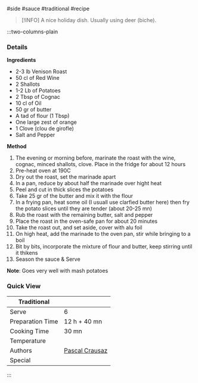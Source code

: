 #side #sauce #traditional #recipe

> [!INFO]
> A nice holiday dish. Usually using deer (biche).

:::two-columns-plain

### Details
**Ingredients**

- 2-3 lb Venison Roast
- 50 cl of Red Wine
- 2 Shallots
- 1-2 Lb of Potatoes
- 2 Tbsp of Cognac
- 10 cl of Oil
- 50 gr of butter
- A tad of flour (1 Tbsp)
- One large zest of orange
- 1 Clove (clou de girofle)
- Salt and Pepper


**Method**

1. The evening or morning before, marinate the roast with the wine, cognac, minced shallots, clove. Place in the fridge for about 12 hours
2. Pre-heat oven at 190C
3. Dry out the roast, set the marinade apart
4. In a pan, reduce by about half the marinade over hight heat
5. Peel and cut in thick slices the potatoes
6. Take 25 gr of the butter and mix it with the flour
7. In a frying pan, heat some oil (I usuall use clarfied butter here) then fry the potato slices until they are tender (about 20-25 mn)
8. Rub the roast with the remaining butter, salt and pepper
9. Place the roast in the oven-safe pan for about 20 minutes
10. Take the roast out, and set aside, cover with alu foil
11. On high heat, add the marinade to the oven pan, stir while bringing to a boil
12. Bit by bits, incorporate the mixture of flour and butter, keep stirring until it thikens
13. Season the sauce & Serve

**Note**: Goes very well with mash potatoes


### Quick View
| Traditional      |                                                |
| ---------------- | ---------------------------------------------- |
| Serve            | 6                                              |
| Preparation Time | 12 h + 40 mn                                   |
| Cooking Time     | 30 mn                                          |
| Temperature      |                                                |
| Authors          | [Pascal Crausaz](mailto:pascal@askpascal.com)  |
| Special          |                                                |

:::

